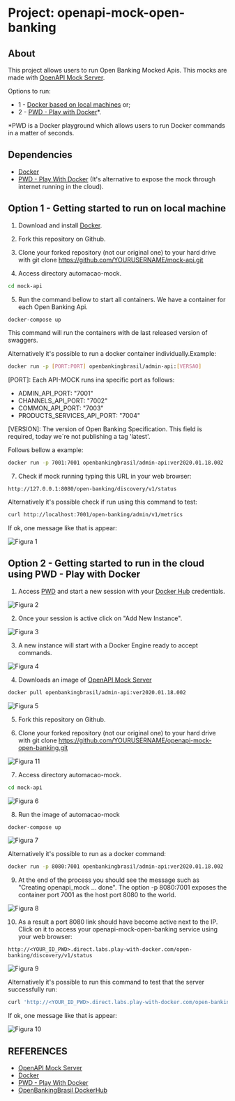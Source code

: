 # Project: openapi-mock-open-banking

## About
This project allows users to run Open Banking Mocked Apis. This mocks are made with [OpenAPI Mock Server](https://github.com/muonsoft/openapi-mock).

Options to run:
- 1 - [Docker based on local machines](#option-1---getting-started-to-run-on-local-machine) or;
- 2 - [PWD - Play with Docker](#option-2---getting-started-to-run-in-the-cloud-using-pwd---play-with-docker)*.

*PWD is a Docker playground which allows users to run Docker commands in a matter of seconds.


## Dependencies
* [Docker](https://www.docker.com/)
* [PWD - Play With Docker](https://labs.play-with-docker.com/) (It's alternative to expose the mock through internet running in the cloud).


## Option 1 - Getting started to run on local machine
1. Download and install [Docker](https://www.docker.com/).

2. Fork this repository on Github.

3. Clone your forked repository (not our original one) to your hard drive with git clone https://github.com/YOURUSERNAME/mock-api.git

4. Access directory automacao-mock. 
```bash
cd mock-api
```

5. Run the command bellow to start all containers. We have a container for each Open Banking Api. 

```bash
docker-compose up
```
This command will run the containers with de last released version of swaggers.

Alternatively it's possible to run a docker container individually.Example:

```bash
docker run -p [PORT:PORT] openbankingbrasil/admin-api:[VERSAO]
```

[PORT]: Each API-MOCK runs ina specific port as follows:

- ADMIN_API_PORT: "7001"
- CHANNELS_API_PORT: "7002"
- COMMON_API_PORT: "7003"
- PRODUCTS_SERVICES_API_PORT: "7004"

[VERSION]: The version of Open Banking Specification. This field is required, today we´re not publishing a tag 'latest'.<br/>

Follows bellow a example:
```bash
docker run -p 7001:7001 openbankingbrasil/admin-api:ver2020.01.18.002
```


7. Check if mock running typing this URL in your web browser:

```
http://127.0.0.1:8080/open-banking/discovery/v1/status
```

Alternatively it's possible check if run using this command to test:

```bash
curl http://localhost:7001/open-banking/admin/v1/metrics
```

If ok, one message like that is appear:

![Figura 1](/img/fig-01.jpg)



## Option 2 - Getting started to run in the cloud using PWD - Play with Docker
1. Access [PWD](https://labs.play-with-docker.com/) and start a new session with your [Docker Hub](https://hub.docker.com/) credentials.

![Figura 2](/img/fig-02.jpg)

2. Once your session is active click on "Add New Instance".

![Figura 3](/img/fig-03.jpg)

3. A new instance will start with a Docker Engine ready to accept commands.

![Figura 4](/img/fig-04.jpg)

4. Downloads an image of [OpenAPI Mock Server](https://github.com/muonsoft/openapi-mock)

```bash
docker pull openbankingbrasil/admin-api:ver2020.01.18.002
```

![Figura 5](/img/fig-05.jpg)

5. Fork this repository on Github.

6. Clone your forked repository (not our original one) to your hard drive with git clone https://github.com/YOURUSERNAME/openapi-mock-open-banking.git

![Figura 11](/img/fig-11.jpg)

7. Access directory automacao-mock. 
```bash
cd mock-api
```

![Figura 6](/img/fig-06.jpg)

8. Run the image of automacao-mock
```bash
docker-compose up
```

![Figura 7](/img/fig-07.jpg)

Alternatively it's possible to run as a docker command:<br/>

```bash
docker run -p 8080:7001 openbankingbrasil/admin-api:ver2020.01.18.002
```

9. At the end of the process you should see the message such as "Creating openapi_mock ... done". The option -p 8080:7001 exposes the container port 7001 as the host port 8080 to the world.

![Figura 8](/img/fig-08.jpg)

10. As a result a port 8080 link should have become active next to the IP. Click on it to access your openapi-mock-open-banking service using your web browser:
```
http://<YOUR_ID_PWD>.direct.labs.play-with-docker.com/open-banking/discovery/v1/status
```

![Figura 9](/img/fig-09.jpg)

Alternatively it's possible to run this command to test that the server successfully run:

```bash
curl 'http://<YOUR_ID_PWD>.direct.labs.play-with-docker.com/open-banking/discovery/v1/status'
```

If ok, one message like that is appear:

![Figura 10](/img/fig-10.jpg)

## REFERENCES
- [OpenAPI Mock Server](https://github.com/muonsoft/openapi-mock)
- [Docker](https://www.docker.com/)
- [PWD - Play With Docker](https://labs.play-with-docker.com/)
- [OpenBankingBrasil DockerHub](https://hub.docker.com/u/openbankingbrasil)
